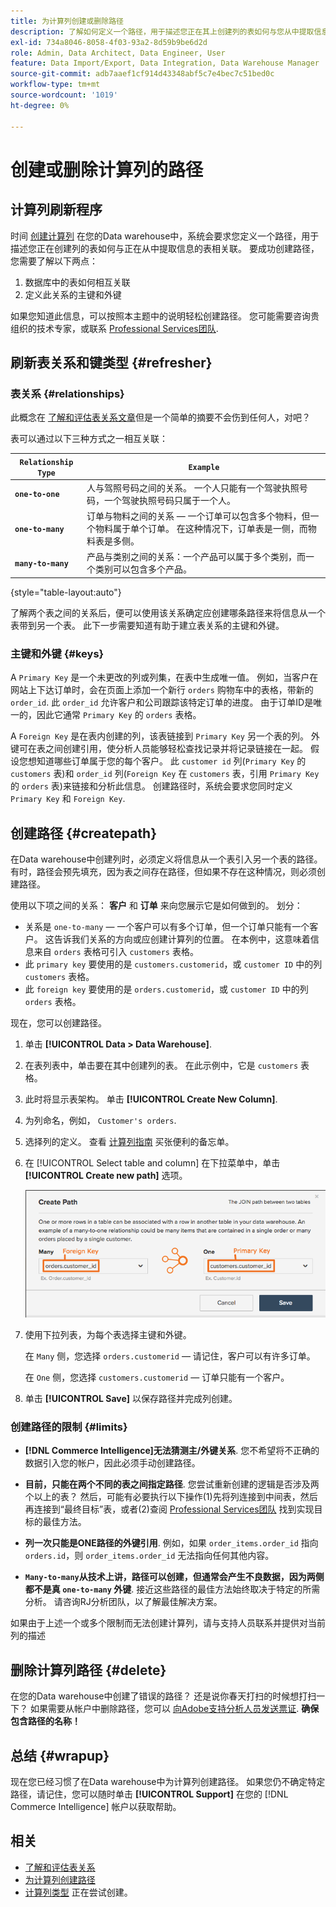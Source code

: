 ```yaml
---
title: 为计算列创建或删除路径
description: 了解如何定义一个路径，用于描述您正在其上创建列的表如何与您从中提取信息的表相关。
exl-id: 734a8046-8058-4f03-93a2-8d59b9be6d2d
role: Admin, Data Architect, Data Engineer, User
feature: Data Import/Export, Data Integration, Data Warehouse Manager
source-git-commit: adb7aaef1cf914d43348abf5c7e4bec7c51bed0c
workflow-type: tm+mt
source-wordcount: '1019'
ht-degree: 0%

---
```


# 创建或删除计算列的路径

## 计算列刷新程序

时间 [创建计算列](../data-warehouse-mgr/creating-calculated-columns.md) 在您的Data warehouse中，系统会要求您定义一个路径，用于描述您正在创建列的表如何与正在从中提取信息的表相关联。 要成功创建路径，您需要了解以下两点：

1. 数据库中的表如何相互关联
1. 定义此关系的主键和外键

如果您知道此信息，可以按照本主题中的说明轻松创建路径。 您可能需要咨询贵组织的技术专家，或联系 [Professional Services团队](https://experienceleague.adobe.com/docs/commerce-knowledge-base/kb/troubleshooting/miscellaneous/mbi-service-policies.html).

## 刷新表关系和键类型 {#refresher}

### 表关系 {#relationships}

此概念在 [了解和评估表关系文章](../../data-analyst/data-warehouse-mgr/table-relationships.md)但是一个简单的摘要不会伤到任何人，对吧？

表可以通过以下三种方式之一相互关联：

| **`Relationship Type`** | **`Example`** |
|-----|-----|
| **`one-to-one`** | 人与驾照号码之间的关系。 一个人只能有一个驾驶执照号码，一个驾驶执照号码只属于一个人。 |
| **`one-to-many`** | 订单与物料之间的关系 — 一个订单可以包含多个物料，但一个物料属于单个订单。 在这种情况下，订单表是一侧，而物料表是多侧。 |
| **`many-to-many`** | 产品与类别之间的关系：一个产品可以属于多个类别，而一个类别可以包含多个产品。 |

{style="table-layout:auto"}

了解两个表之间的关系后，便可以使用该关系确定应创建哪条路径来将信息从一个表带到另一个表。 此下一步需要知道有助于建立表关系的主键和外键。

### 主键和外键 {#keys}

A `Primary Key` 是一个未更改的列或列集，在表中生成唯一值。 例如，当客户在网站上下达订单时，会在页面上添加一个新行 `orders` 购物车中的表格，带新的 `order_id`. 此 `order_id` 允许客户和公司跟踪该特定订单的进度。 由于订单ID是唯一的，因此它通常 `Primary Key` 的 `orders` 表格。

A `Foreign Key` 是在表内创建的列，该表链接到 `Primary Key` 另一个表的列。 外键可在表之间创建引用，使分析人员能够轻松查找记录并将记录链接在一起。 假设您想知道哪些订单属于您的每个客户。 此 `customer id` 列(`Primary Key` 的 `customers` 表)和 `order_id` 列(`Foreign Key` 在 `customers` 表，引用 `Primary Key` 的 `orders` 表)来链接和分析此信息。 创建路径时，系统会要求您同时定义 `Primary Key` 和 `Foreign Key`.

## 创建路径 {#createpath}

在Data warehouse中创建列时，必须定义将信息从一个表引入另一个表的路径。 有时，路径会预先填充，因为表之间存在路径，但如果不存在这种情况，则必须创建路径。

使用以下项之间的关系： **客户** 和 **订单** 来向您展示它是如何做到的。 划分：

* 关系是 `one-to-many`  — 一个客户可以有多个订单，但一个订单只能有一个客户。 这告诉我们关系的方向或应创建计算列的位置。 在本例中，这意味着信息来自 `orders` 表格可引入 `customers` 表格。
* 此 `primary key` 要使用的是 `customers.customerid`，或 `customer ID` 中的列 `customers` 表格。
* 此 `foreign key` 要使用的是 `orders.customerid`，或 `customer ID` 中的列 `orders` 表格。

现在，您可以创建路径。

1. 单击 **[!UICONTROL Data > Data Warehouse]**.
1. 在表列表中，单击要在其中创建列的表。 在此示例中，它是 `customers` 表格。
1. 此时将显示表架构。 单击 **[!UICONTROL Create New Column]**.
1. 为列命名，例如， `Customer's orders`.
1. 选择列的定义。 查看 [计算列指南](../data-warehouse-mgr/creating-calculated-columns.md) 买张便利的备忘单。
1. 在 [!UICONTROL Select table and column] 在下拉菜单中，单击 **[!UICONTROL Create new path]** 选项。

   ![“为计算列创建路径”模式](../../assets/Creating_Paths_modal.png)

1. 使用下拉列表，为每个表选择主键和外键。

   在 `Many` 侧，您选择 `orders.customerid`  — 请记住，客户可以有许多订单。

   在 `One` 侧，您选择 `customers.customerid`  — 订单只能有一个客户。

1. 单击 **[!UICONTROL Save]** 以保存路径并完成列创建。

### 创建路径的限制 {#limits}

* **[!DNL Commerce Intelligence]无法猜测主/外键关系**. 您不希望将不正确的数据引入您的帐户，因此必须手动创建路径。

* **目前，只能在两个不同的表之间指定路径**. 您尝试重新创建的逻辑是否涉及两个以上的表？ 然后，可能有必要执行以下操作(1)先将列连接到中间表，然后再连接到“最终目标”表，或者(2)查阅 [Professional Services团队](https://experienceleague.adobe.com/docs/commerce-knowledge-base/kb/troubleshooting/miscellaneous/mbi-service-policies.html) 找到实现目标的最佳方法。

* **列一次只能是ONE路径的外键引用**. 例如，如果 `order_items.order_id` 指向 `orders.id`，则 `order_items.order_id` 无法指向任何其他内容。

* **`Many-to-many`从技术上讲，路径可以创建，但通常会产生不良数据，因为两侧都不是真 `one-to-many` 外键**. 接近这些路径的最佳方法始终取决于特定的所需分析。 请咨询RJ分析团队，以了解最佳解决方案。

如果由于上述一个或多个限制而无法创建计算列，请与支持人员联系并提供对当前列的描述

## 删除计算列路径 {#delete}

在您的Data warehouse中创建了错误的路径？ 还是说你春天打扫的时候想打扫一下？ 如果需要从帐户中删除路径，您可以 [向Adobe支持分析人员发送票证](../../guide-overview.md#Submitting-a-Support-Ticket). **确保包含路径的名称！**

## 总结 {#wrapup}

现在您已经习惯了在Data warehouse中为计算列创建路径。 如果您仍不确定特定路径，请记住，您可以随时单击 **[!UICONTROL Support]** 在您的 [!DNL Commerce Intelligence] 帐户以获取帮助。

## 相关

* [了解和评估表关系](../data-warehouse-mgr/table-relationships.md)
* [为计算列创建路径](../data-warehouse-mgr/create-paths-calc-columns.md)
* [计算列类型](../data-warehouse-mgr/calc-column-types.md) 正在尝试创建。

